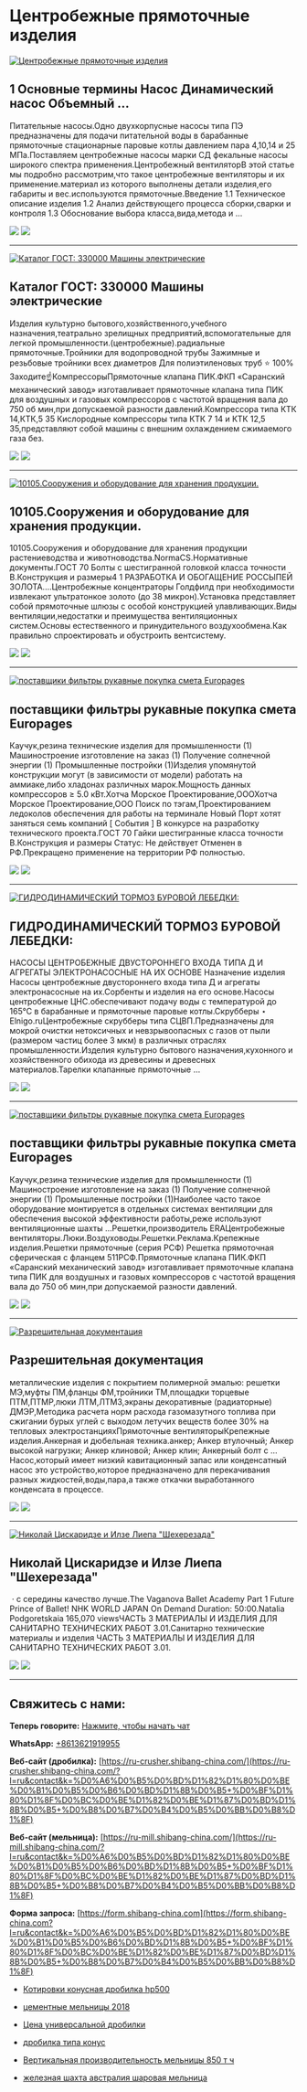# Центробежные прямоточные изделия

<a href="https://swt.shibang-china.com/?l=ru&img&k=%D0%A6%D0%B5%D0%BD%D1%82%D1%80%D0%BE%D0%B1%D0%B5%D0%B6%D0%BD%D1%8B%D0%B5+%D0%BF%D1%80%D1%8F%D0%BC%D0%BE%D1%82%D0%BE%D1%87%D0%BD%D1%8B%D0%B5+%D0%B8%D0%B7%D0%B4%D0%B5%D0%BB%D0%B8%D1%8F" target="_blank">![Центробежные прямоточные изделия](http://static.shibang-china.com/all-800x300/580.jpg)</a>

## 1 Основные термины Насос Динамический насос Объемный …
Питательные насосы.Одно двухкорпусные насосы типа ПЭ предназначены для подачи питательной воды в барабанные прямоточные стационарные паровые котлы давлением пара 4,10,14 и 25 МПа.Поставляем центробежные насосы марки СД фекальные насосы широкого спектра применения.Центробежный вентиляторВ этой статье мы подробно рассмотрим,что такое центробежные вентиляторы и их применение.материал из которого выполнены детали изделия,его габариты и вес.используются прямоточные.Введение 1.1 Техническое описание изделия 1.2 Анализ действующего процесса сборки,сварки и контроля 1.3 Обоснование выбора класса,вида,метода и …


<a href="https://whatsapp.shibangsoft.com/WhatsApp.php" target="_blank" title="WhatsApp">![](http://static.shibang-china.com/icon/whatsapp.png)</a> <a href="https://swt.shibang-china.com/?l=ru&icon&k=%D0%A6%D0%B5%D0%BD%D1%82%D1%80%D0%BE%D0%B1%D0%B5%D0%B6%D0%BD%D1%8B%D0%B5+%D0%BF%D1%80%D1%8F%D0%BC%D0%BE%D1%82%D0%BE%D1%87%D0%BD%D1%8B%D0%B5+%D0%B8%D0%B7%D0%B4%D0%B5%D0%BB%D0%B8%D1%8F" target="_blank">![](http://static.shibang-china.com/icon/chat-ru.png)</a>

---

<a href="https://swt.shibang-china.com/?l=ru&img&k=%D0%A6%D0%B5%D0%BD%D1%82%D1%80%D0%BE%D0%B1%D0%B5%D0%B6%D0%BD%D1%8B%D0%B5+%D0%BF%D1%80%D1%8F%D0%BC%D0%BE%D1%82%D0%BE%D1%87%D0%BD%D1%8B%D0%B5+%D0%B8%D0%B7%D0%B4%D0%B5%D0%BB%D0%B8%D1%8F" target="_blank">![Каталог ГОСТ: 330000 Машины электрические](http://static.shibang-china.com/all-800x300/185.jpg)</a>

## Каталог ГОСТ: 330000 Машины электрические
Изделия культурно бытового,хозяйственного,учебного назначения,театрально зрелищных предприятий,вспомогательные для легкой промышленности.(центробежные).радиальные прямоточные.Тройники для водопроводной трубы Зажимные и резьбовые тройники всех диаметров Для полиэтиленовых труб ⭐ 100% Заходите☝КомпрессорыПрямоточные клапана ПИК.ФКП &#171;Саранский механический завод&#187; изготавливает прямоточные клапана типа ПИК для воздушных и газовых компрессоров с частотой вращения вала до 750 об мин,при допускаемой разности давлений.Компрессора типа КТК 14,КТК,5 35 Кислородные компрессоры типа КТК 7 14 и КТК 12,5 35,представляют собой машины с внешним охлаждением сжимаемого газа без.


<a href="https://whatsapp.shibangsoft.com/WhatsApp.php" target="_blank" title="WhatsApp">![](http://static.shibang-china.com/icon/whatsapp.png)</a> <a href="https://swt.shibang-china.com/?l=ru&icon&k=%D0%A6%D0%B5%D0%BD%D1%82%D1%80%D0%BE%D0%B1%D0%B5%D0%B6%D0%BD%D1%8B%D0%B5+%D0%BF%D1%80%D1%8F%D0%BC%D0%BE%D1%82%D0%BE%D1%87%D0%BD%D1%8B%D0%B5+%D0%B8%D0%B7%D0%B4%D0%B5%D0%BB%D0%B8%D1%8F" target="_blank">![](http://static.shibang-china.com/icon/chat-ru.png)</a>

---

<a href="https://swt.shibang-china.com/?l=ru&img&k=%D0%A6%D0%B5%D0%BD%D1%82%D1%80%D0%BE%D0%B1%D0%B5%D0%B6%D0%BD%D1%8B%D0%B5+%D0%BF%D1%80%D1%8F%D0%BC%D0%BE%D1%82%D0%BE%D1%87%D0%BD%D1%8B%D0%B5+%D0%B8%D0%B7%D0%B4%D0%B5%D0%BB%D0%B8%D1%8F" target="_blank">![10105.Сооружения и оборудование для хранения продукции.](http://static.shibang-china.com/all-800x300/753.jpg)</a>

## 10105.Сооружения и оборудование для хранения продукции.
10105.Сооружения и оборудование для хранения продукции растениеводства и животноводства.NormaCS.Нормативные документы.ГОСТ 70 Болты с шестигранной головкой класса точности В.Конструкция и размеры4 1 РАЗРАБОТКА И ОБОГАЩЕНИЕ РОССЫПЕЙ ЗОЛОТА.…Центробежные концентраторы Голдфилд при необходимости извлекают ультратонкое золото (до 38 микрон).Установка представляет собой прямоточные шлюзы с особой конструкцией улавливающих.Виды вентиляции,недостатки и преимущества вентиляционных систем.Основы естественного и принудительного воздухообмена.Как правильно спроектировать и обустроить вентсистему.


<a href="https://whatsapp.shibangsoft.com/WhatsApp.php" target="_blank" title="WhatsApp">![](http://static.shibang-china.com/icon/whatsapp.png)</a> <a href="https://swt.shibang-china.com/?l=ru&icon&k=%D0%A6%D0%B5%D0%BD%D1%82%D1%80%D0%BE%D0%B1%D0%B5%D0%B6%D0%BD%D1%8B%D0%B5+%D0%BF%D1%80%D1%8F%D0%BC%D0%BE%D1%82%D0%BE%D1%87%D0%BD%D1%8B%D0%B5+%D0%B8%D0%B7%D0%B4%D0%B5%D0%BB%D0%B8%D1%8F" target="_blank">![](http://static.shibang-china.com/icon/chat-ru.png)</a>

---

<a href="https://swt.shibang-china.com/?l=ru&img&k=%D0%A6%D0%B5%D0%BD%D1%82%D1%80%D0%BE%D0%B1%D0%B5%D0%B6%D0%BD%D1%8B%D0%B5+%D0%BF%D1%80%D1%8F%D0%BC%D0%BE%D1%82%D0%BE%D1%87%D0%BD%D1%8B%D0%B5+%D0%B8%D0%B7%D0%B4%D0%B5%D0%BB%D0%B8%D1%8F" target="_blank">![поставщики фильтры рукавные покупка смета Europages](http://static.shibang-china.com/all-800x300/1157.jpg)</a>

## поставщики фильтры рукавные покупка смета Europages
Каучук,резина технические изделия для промышленности (1) Машиностроение изготовление на заказ (1) Получение солнечной энергии (1) Промышленные постройки (1)Изделия упомянутой конструкции могут (в зависимости от модели) работать на аммиаке,либо хладонах различных марок.Мощность данных компрессоров ≥ 5.0 кВт.Хотча Морское Проектирование,ОООХотча Морское Проектирование,ООО Поиск по тэгам,Проектированием ледоколов обеспечения для работы на терминале Новый Порт хотят заняться семь компаний [ События ] В конкурсе на разработку технического проекта.ГОСТ 70 Гайки шестигранные класса точности В.Конструкция и размеры Статус: Не действует Отменен в РФ.Прекращено применение на территории РФ полностью.


<a href="https://whatsapp.shibangsoft.com/WhatsApp.php" target="_blank" title="WhatsApp">![](http://static.shibang-china.com/icon/whatsapp.png)</a> <a href="https://swt.shibang-china.com/?l=ru&icon&k=%D0%A6%D0%B5%D0%BD%D1%82%D1%80%D0%BE%D0%B1%D0%B5%D0%B6%D0%BD%D1%8B%D0%B5+%D0%BF%D1%80%D1%8F%D0%BC%D0%BE%D1%82%D0%BE%D1%87%D0%BD%D1%8B%D0%B5+%D0%B8%D0%B7%D0%B4%D0%B5%D0%BB%D0%B8%D1%8F" target="_blank">![](http://static.shibang-china.com/icon/chat-ru.png)</a>

---

<a href="https://swt.shibang-china.com/?l=ru&img&k=%D0%A6%D0%B5%D0%BD%D1%82%D1%80%D0%BE%D0%B1%D0%B5%D0%B6%D0%BD%D1%8B%D0%B5+%D0%BF%D1%80%D1%8F%D0%BC%D0%BE%D1%82%D0%BE%D1%87%D0%BD%D1%8B%D0%B5+%D0%B8%D0%B7%D0%B4%D0%B5%D0%BB%D0%B8%D1%8F" target="_blank">![ГИДРОДИНАМИЧЕСКИЙ ТОРМОЗ БУРОВОЙ ЛЕБЕДКИ:](http://static.shibang-china.com/all-800x300/1217.jpg)</a>

## ГИДРОДИНАМИЧЕСКИЙ ТОРМОЗ БУРОВОЙ ЛЕБЕДКИ:
НАСОСЫ ЦЕНТРОБЕЖНЫЕ ДВУСТОРОННЕГО ВХОДА ТИПА Д И АГРЕГАТЫ ЭЛЕКТРОНАСОСНЫЕ НА ИХ ОСНОВЕ Назначение изделия Насосы центробежные двустороннего входа типа Д и агрегаты электронасосные на их.Сорбенты и изделия на его основе.Насосы центробежные ЦНС.обеспечивают подачу воды с температурой до 165&#176;С в барабанные и прямоточные паровые котлы.Скрубберы ⋆ Elnigo.ruЦентробежные скрубберы типа СЦВП.Предназначены для мокрой очистки нетоксичных и невзрывоопасных с газов от пыли (размером частиц более 3 мкм) в различных отраслях промышленности.Изделия культурно бытового назначения,кухонного и хозяйственного обихода из древесины и древесных материалов.Тарелки клапанные прямоточные …


<a href="https://whatsapp.shibangsoft.com/WhatsApp.php" target="_blank" title="WhatsApp">![](http://static.shibang-china.com/icon/whatsapp.png)</a> <a href="https://swt.shibang-china.com/?l=ru&icon&k=%D0%A6%D0%B5%D0%BD%D1%82%D1%80%D0%BE%D0%B1%D0%B5%D0%B6%D0%BD%D1%8B%D0%B5+%D0%BF%D1%80%D1%8F%D0%BC%D0%BE%D1%82%D0%BE%D1%87%D0%BD%D1%8B%D0%B5+%D0%B8%D0%B7%D0%B4%D0%B5%D0%BB%D0%B8%D1%8F" target="_blank">![](http://static.shibang-china.com/icon/chat-ru.png)</a>

---

<a href="https://swt.shibang-china.com/?l=ru&img&k=%D0%A6%D0%B5%D0%BD%D1%82%D1%80%D0%BE%D0%B1%D0%B5%D0%B6%D0%BD%D1%8B%D0%B5+%D0%BF%D1%80%D1%8F%D0%BC%D0%BE%D1%82%D0%BE%D1%87%D0%BD%D1%8B%D0%B5+%D0%B8%D0%B7%D0%B4%D0%B5%D0%BB%D0%B8%D1%8F" target="_blank">![поставщики фильтры рукавные покупка смета Europages](http://static.shibang-china.com/all-800x300/1243.jpg)</a>

## поставщики фильтры рукавные покупка смета Europages
Каучук,резина технические изделия для промышленности (1) Машиностроение изготовление на заказ (1) Получение солнечной энергии (1) Промышленные постройки (1)Наиболее часто такое оборудование монтируется в отдельных системах вентиляции для обеспечения высокой эффективности работы,реже используют вентиляционные шахты …Решетки,производитель ERAЦентробежные вентиляторы.Люки.Воздуховоды.Решетки.Реклама.Крепежные изделия.Решетки прямоточные (серия РСФ) Решетка прямоточная сферическая с фланцем 511РСФ.Прямоточные клапана ПИК.ФКП &#171;Саранский механический завод&#187; изготавливает прямоточные клапана типа ПИК для воздушных и газовых компрессоров с частотой вращения вала до 750 об мин,при допускаемой разности давлений.


<a href="https://whatsapp.shibangsoft.com/WhatsApp.php" target="_blank" title="WhatsApp">![](http://static.shibang-china.com/icon/whatsapp.png)</a> <a href="https://swt.shibang-china.com/?l=ru&icon&k=%D0%A6%D0%B5%D0%BD%D1%82%D1%80%D0%BE%D0%B1%D0%B5%D0%B6%D0%BD%D1%8B%D0%B5+%D0%BF%D1%80%D1%8F%D0%BC%D0%BE%D1%82%D0%BE%D1%87%D0%BD%D1%8B%D0%B5+%D0%B8%D0%B7%D0%B4%D0%B5%D0%BB%D0%B8%D1%8F" target="_blank">![](http://static.shibang-china.com/icon/chat-ru.png)</a>

---

<a href="https://swt.shibang-china.com/?l=ru&img&k=%D0%A6%D0%B5%D0%BD%D1%82%D1%80%D0%BE%D0%B1%D0%B5%D0%B6%D0%BD%D1%8B%D0%B5+%D0%BF%D1%80%D1%8F%D0%BC%D0%BE%D1%82%D0%BE%D1%87%D0%BD%D1%8B%D0%B5+%D0%B8%D0%B7%D0%B4%D0%B5%D0%BB%D0%B8%D1%8F" target="_blank">![Разрешительная документация](http://static.shibang-china.com/all-800x300/174.jpg)</a>

## Разрешительная документация
металлические изделия с покрытием полимерной эмалью: решетки МЭ,муфты ПМ,фланцы ФМ,тройники ТМ,площадки торцевые ПТМ,ПТМР,люки ЛТМ,ЛТМЗ,экраны декоративные (радиаторные) ДМЭР,Методика расчета норм расхода газомазутного топлива при сжигании бурых углей с выходом летучих веществ более 30% на тепловых электростанцияхПрямоточные вентиляторыКрепежные изделия.Анкерная и дюбельная техника.aнкер; Анкер втулочный; Анкер высокой нагрузки; Анкер клиновой; Анкер клин; Анкерный болт с …Насос,который имеет низкий кавитационный запас или конденсатный насос это устройство,которое предназначено для перекачивания разных жидкостей,воды,пара,а также откачки выработанного конденсата в процессе.


<a href="https://whatsapp.shibangsoft.com/WhatsApp.php" target="_blank" title="WhatsApp">![](http://static.shibang-china.com/icon/whatsapp.png)</a> <a href="https://swt.shibang-china.com/?l=ru&icon&k=%D0%A6%D0%B5%D0%BD%D1%82%D1%80%D0%BE%D0%B1%D0%B5%D0%B6%D0%BD%D1%8B%D0%B5+%D0%BF%D1%80%D1%8F%D0%BC%D0%BE%D1%82%D0%BE%D1%87%D0%BD%D1%8B%D0%B5+%D0%B8%D0%B7%D0%B4%D0%B5%D0%BB%D0%B8%D1%8F" target="_blank">![](http://static.shibang-china.com/icon/chat-ru.png)</a>

---

<a href="https://swt.shibang-china.com/?l=ru&img&k=%D0%A6%D0%B5%D0%BD%D1%82%D1%80%D0%BE%D0%B1%D0%B5%D0%B6%D0%BD%D1%8B%D0%B5+%D0%BF%D1%80%D1%8F%D0%BC%D0%BE%D1%82%D0%BE%D1%87%D0%BD%D1%8B%D0%B5+%D0%B8%D0%B7%D0%B4%D0%B5%D0%BB%D0%B8%D1%8F" target="_blank">![Николай Цискаридзе и Илзе Лиепа &quot;Шехерезада&quot;](http://static.shibang-china.com/all-800x300/834.jpg)</a>

## Николай Цискаридзе и Илзе Лиепа &quot;Шехерезада&quot;
&nbsp;&#0183;&#32;с середины качество лучше.The Vaganova Ballet Academy Part 1 Future Prince of Ballet! NHK WORLD JAPAN On Demand Duration: 50:00.Natalia Podgoretskaia 165,070 viewsЧАСТЬ 3 МАТЕРИАЛЫ И ИЗДЕЛИЯ ДЛЯ САНИТАРНО ТЕХНИЧЕСКИХ РАБОТ  3.01.Санитарно технические материалы и изделия ЧАСТЬ 3 МАТЕРИАЛЫ И ИЗДЕЛИЯ ДЛЯ САНИТАРНО ТЕХНИЧЕСКИХ РАБОТ 3.01.

<a href="https://whatsapp.shibangsoft.com/WhatsApp.php" target="_blank" title="WhatsApp">![](http://static.shibang-china.com/icon/whatsapp.png)</a> <a href="https://swt.shibang-china.com/?l=ru&icon&k=%D0%A6%D0%B5%D0%BD%D1%82%D1%80%D0%BE%D0%B1%D0%B5%D0%B6%D0%BD%D1%8B%D0%B5+%D0%BF%D1%80%D1%8F%D0%BC%D0%BE%D1%82%D0%BE%D1%87%D0%BD%D1%8B%D0%B5+%D0%B8%D0%B7%D0%B4%D0%B5%D0%BB%D0%B8%D1%8F" target="_blank">![](http://static.shibang-china.com/icon/chat-ru.png)</a>

---
## Свяжитесь с нами:

**Теперь говорите:** [Нажмите, чтобы начать чат](https://swt.shibang-china.com?l=ru&contact&k=%D0%A6%D0%B5%D0%BD%D1%82%D1%80%D0%BE%D0%B1%D0%B5%D0%B6%D0%BD%D1%8B%D0%B5+%D0%BF%D1%80%D1%8F%D0%BC%D0%BE%D1%82%D0%BE%D1%87%D0%BD%D1%8B%D0%B5+%D0%B8%D0%B7%D0%B4%D0%B5%D0%BB%D0%B8%D1%8F)

**WhatsApp:**  [+8613621919955](https://whatsapp.shibangsoft.com/WhatsApp.php)

**Веб-сайт (дробилка):** [https://ru-crusher.shibang-china.com/](https://ru-crusher.shibang-china.com/?l=ru&contact&k=%D0%A6%D0%B5%D0%BD%D1%82%D1%80%D0%BE%D0%B1%D0%B5%D0%B6%D0%BD%D1%8B%D0%B5+%D0%BF%D1%80%D1%8F%D0%BC%D0%BE%D1%82%D0%BE%D1%87%D0%BD%D1%8B%D0%B5+%D0%B8%D0%B7%D0%B4%D0%B5%D0%BB%D0%B8%D1%8F)

**Веб-сайт (мельница):** [https://ru-mill.shibang-china.com/](https://ru-mill.shibang-china.com/?l=ru&contact&k=%D0%A6%D0%B5%D0%BD%D1%82%D1%80%D0%BE%D0%B1%D0%B5%D0%B6%D0%BD%D1%8B%D0%B5+%D0%BF%D1%80%D1%8F%D0%BC%D0%BE%D1%82%D0%BE%D1%87%D0%BD%D1%8B%D0%B5+%D0%B8%D0%B7%D0%B4%D0%B5%D0%BB%D0%B8%D1%8F)

**Форма запроса:** [https://form.shibang-china.com](https://form.shibang-china.com?l=ru&contact&k=%D0%A6%D0%B5%D0%BD%D1%82%D1%80%D0%BE%D0%B1%D0%B5%D0%B6%D0%BD%D1%8B%D0%B5+%D0%BF%D1%80%D1%8F%D0%BC%D0%BE%D1%82%D0%BE%D1%87%D0%BD%D1%8B%D0%B5+%D0%B8%D0%B7%D0%B4%D0%B5%D0%BB%D0%B8%D1%8F)

* [Котировки конусная дробилка hp500](../134/%D0%9A%D0%BE%D1%82%D0%B8%D1%80%D0%BE%D0%B2%D0%BA%D0%B8%20%D0%BA%D0%BE%D0%BD%D1%83%D1%81%D0%BD%D0%B0%D1%8F%20%D0%B4%D1%80%D0%BE%D0%B1%D0%B8%D0%BB%D0%BA%D0%B0%20hp500.md)

* [цементные мельницы 2018](../133/%D1%86%D0%B5%D0%BC%D0%B5%D0%BD%D1%82%D0%BD%D1%8B%D0%B5%20%D0%BC%D0%B5%D0%BB%D1%8C%D0%BD%D0%B8%D1%86%D1%8B%202018.md)

* [Цена универсальной дробилки](../131/%D0%A6%D0%B5%D0%BD%D0%B0%20%D1%83%D0%BD%D0%B8%D0%B2%D0%B5%D1%80%D1%81%D0%B0%D0%BB%D1%8C%D0%BD%D0%BE%D0%B9%20%D0%B4%D1%80%D0%BE%D0%B1%D0%B8%D0%BB%D0%BA%D0%B8.md)

* [дробилка типа конус](../132/%D0%B4%D1%80%D0%BE%D0%B1%D0%B8%D0%BB%D0%BA%D0%B0%20%D1%82%D0%B8%D0%BF%D0%B0%20%D0%BA%D0%BE%D0%BD%D1%83%D1%81.md)

* [Вертикальная производительность мельницы 850 т  ч](../133/%D0%92%D0%B5%D1%80%D1%82%D0%B8%D0%BA%D0%B0%D0%BB%D1%8C%D0%BD%D0%B0%D1%8F%20%D0%BF%D1%80%D0%BE%D0%B8%D0%B7%D0%B2%D0%BE%D0%B4%D0%B8%D1%82%D0%B5%D0%BB%D1%8C%D0%BD%D0%BE%D1%81%D1%82%D1%8C%20%D0%BC%D0%B5%D0%BB%D1%8C%D0%BD%D0%B8%D1%86%D1%8B%20850%20%D1%82%20%20%D1%87.md)

* [железная шахта австралия шаровая мельница](../134/%D0%B6%D0%B5%D0%BB%D0%B5%D0%B7%D0%BD%D0%B0%D1%8F%20%D1%88%D0%B0%D1%85%D1%82%D0%B0%20%D0%B0%D0%B2%D1%81%D1%82%D1%80%D0%B0%D0%BB%D0%B8%D1%8F%20%D1%88%D0%B0%D1%80%D0%BE%D0%B2%D0%B0%D1%8F%20%D0%BC%D0%B5%D0%BB%D1%8C%D0%BD%D0%B8%D1%86%D0%B0.md)